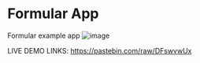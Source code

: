 # Formular App
Formular example app
![image](https://github.com/mohmadzor1234/Formular/assets/51223471/15424e94-5b39-4fc1-9984-5e3eff3ee656)

LIVE DEMO LINKS: https://pastebin.com/raw/DFswvwUx
